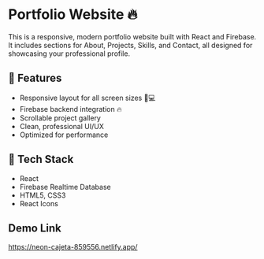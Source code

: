 
# Portfolio Website 🔥

This is a responsive, modern portfolio website built with React and Firebase. It includes sections for About, Projects, Skills, and Contact, all designed for showcasing your professional profile.

## 🌟 Features

- Responsive layout for all screen sizes 📱💻
- Firebase backend integration 🔥
- Scrollable project gallery
- Clean, professional UI/UX
- Optimized for performance

## 🚀 Tech Stack

- React
- Firebase Realtime Database
- HTML5, CSS3
- React Icons

## Demo Link 
https://neon-cajeta-859556.netlify.app/

